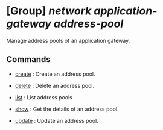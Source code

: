 # [Group] _network application-gateway address-pool_

Manage address pools of an application gateway.

## Commands

- [create](/Commands/network/application-gateway/address-pool/_create.md)
: Create an address pool.

- [delete](/Commands/network/application-gateway/address-pool/_delete.md)
: Delete an address pool.

- [list](/Commands/network/application-gateway/address-pool/_list.md)
: List address pools

- [show](/Commands/network/application-gateway/address-pool/_show.md)
: Get the details of an address pool.

- [update](/Commands/network/application-gateway/address-pool/_update.md)
: Update an address pool.

